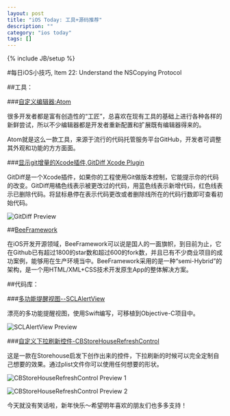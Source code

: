 ```yaml
---
layout: post
title: "iOS Today: 工具+源码推荐"
description: ""
category: "ios today"
tags: []
---
```

{% include JB/setup %}

#每日iOS小技巧, Item 22: Understand the NSCopying Protocol

##工具：

###[自定义编辑器:Atom](https://atom.io/)

很多开发者都是富有创造性的“工匠”，总喜欢在现有工具的基础上进行各种各样的新鲜尝试，所以不少编辑器都是开发者重新配置和扩展既有编辑器得来的。

Atom就是这么一款工具，来源于流行的代码托管服务平台GitHub，开发者可调整其外观和功能的方方面面。

###[显示git增量的Xcode插件,GitDiff Xcode Plugin](https://github.com/johnno1962/GitDiff)

GitDiff是一个Xcode插件，如果你的工程使用Git做版本控制，它能提示你的代码的改变。GitDiff用橘色线表示被更改过的代码，用蓝色线表示新增代码，红色线表示已删除代码。将鼠标悬停在表示代码更改或者删除线所在的代码行数即可查看初始代码。

![GitDiff Preview](http://cc.cocimg.com/bbs/attachment/Fid_19/19_131597_6cfab823814f1c5.png)

##[BeeFramework](http://www.cocoachina.com/ios/20141105/10139.html)

在iOS开发开源领域，BeeFramework可以说是国人的一面旗帜，到目前为止，它在Github已有超过1800的star数和超过600的fork数，并且已有不少商业项目的成功案例，能够用在生产环境当中。BeeFramework采用的是一种“semi-Hybrid”的架构，是一个用HTML/XML+CSS技术开发原生App的整体解决方案。

##代码库：

###[多功能提醒视图--SCLAlertView](https://github.com/dogo/SCLAlertView)

漂亮的多功能提醒视图，使用Swift编写，可移植到Objective-C项目中。

![SCLAlertView Preview](http://cc.cocimg.com/bbs/attachment/Fid_19/19_98590_cae3eaa5605c67b.gif)

###[自定义下拉刷新控件-CBStoreHouseRefreshControl](https://github.com/coolbeet/CBStoreHouseRefreshControl)

这是一款在Storehouse启发下创作出来的控件，下拉刷新的时候可以完全定制自己想要的效果。通过plist文件你可以使用任何想要的形状。

![CBStoreHouseRefreshControl Preview 1](https://camo.githubusercontent.com/556662451b6de3d5c56a471ee5931ab8caf2c5e3/68747470733a2f2f73332e616d617a6f6e6177732e636f6d2f737579752e746573742f434253746f7265486f75736552656672657368436f6e74726f6c312e676966)

![CBStoreHouseRefreshControl Preview 2](https://camo.githubusercontent.com/a0ff4643665482e588bbf9f951069251604dd118/68747470733a2f2f73332e616d617a6f6e6177732e636f6d2f737579752e746573742f434253746f7265486f75736552656672657368436f6e74726f6c322e676966)

今天就没有笑话啦，新年快乐～希望明年喜欢的朋友们也多多支持！
